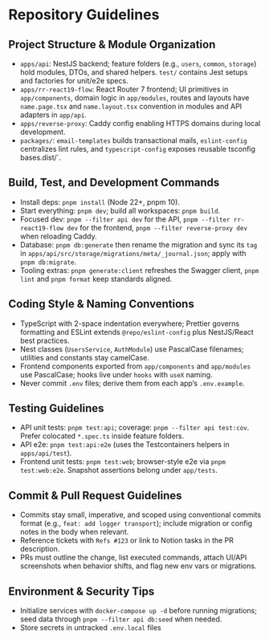 # Repository Guidelines

## Project Structure & Module Organization
- `apps/api`: NestJS backend; feature folders (e.g., `users`, `common`, `storage`) hold modules, DTOs, and shared helpers. `test/` contains Jest setups and factories for unit/e2e specs.
- `apps/rr-react19-flow`: React Router 7 frontend; UI primitives in `app/components`, domain logic in `app/modules`, routes and layouts have `name.page.tsx` and `name.layout.tsx` convention in modules and API adapters in `app/api`.
- `apps/reverse-proxy`: Caddy config enabling HTTPS domains during local development.
- `packages/`: `email-templates` builds transactional mails, `eslint-config` centralizes lint rules, and `typescript-config` exposes reusable tsconfig bases.dist/`.

## Build, Test, and Development Commands
- Install deps: `pnpm install` (Node 22+, pnpm 10).
- Start everything: `pnpm dev`; build all workspaces: `pnpm build`.
- Focused dev: `pnpm --filter api dev` for the API, `pnpm --filter rr-react19-flow dev` for the frontend, `pnpm --filter reverse-proxy dev` when reloading Caddy.
- Database: `pnpm db:generate` then rename the migration and sync its `tag` in `apps/api/src/storage/migrations/meta/_journal.json`; apply with `pnpm db:migrate`.
- Tooling extras: `pnpm generate:client` refreshes the Swagger client, `pnpm lint` and `pnpm format` keep standards aligned.

## Coding Style & Naming Conventions
- TypeScript with 2-space indentation everywhere; Prettier governs formatting and ESLint extends `@repo/eslint-config` plus NestJS/React best practices.
- Nest classes (`UsersService`, `AuthModule`) use PascalCase filenames; utilities and constants stay camelCase.
- Frontend components exported from `app/components` and `app/modules` use PascalCase; hooks live under `hooks` with `useX` naming.
- Never commit `.env` files; derive them from each app’s `.env.example`.

## Testing Guidelines
- API unit tests: `pnpm test:api`; coverage: `pnpm --filter api test:cov`. Prefer colocated `*.spec.ts` inside feature folders.
- API e2e: `pnpm test:api:e2e` (uses the Testcontainers helpers in `apps/api/test`).
- Frontend unit tests: `pnpm test:web`; browser-style e2e via `pnpm test:web:e2e`. Snapshot assertions belong under `app/tests`.

## Commit & Pull Request Guidelines
- Commits stay small, imperative, and scoped using conventional commits format (e.g., `feat: add logger transport`); include migration or config notes in the body when relevant.
- Reference tickets with `Refs #123` or link to Notion tasks in the PR description.
- PRs must outline the change, list executed commands, attach UI/API screenshots when behavior shifts, and flag new env vars or migrations.

## Environment & Security Tips
- Initialize services with `docker-compose up -d` before running migrations; seed data through `pnpm --filter api db:seed` when needed.
- Store secrets in untracked `.env.local` files
